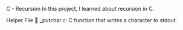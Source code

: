 C - Recursion
In this project, I learned about recursion in C.

Helper File 🙌
_putchar.c: C function that writes a character to stdout.
